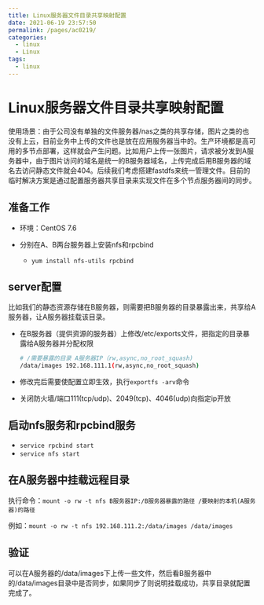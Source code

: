 ```yaml
---
title: Linux服务器文件目录共享映射配置
date: 2021-06-19 23:57:50
permalink: /pages/ac0219/
categories: 
  - linux
  - Linux
tags: 
  - linux
---
```

# Linux服务器文件目录共享映射配置

使用场景：由于公司没有单独的文件服务器/nas之类的共享存储，图片之类的也没有上云，目前业务中上传的文件也是放在应用服务器当中的。生产环境都是高可用的多节点部署，这样就会产生问题。比如用户上传一张图片，请求被分发到A服务器中，由于图片访问的域名是统一的B服务器域名，上传完成后用B服务器的域名去访问静态文件就会404。后续我们考虑搭建fastdfs来统一管理文件。目前的临时解决方案是通过配置服务器共享目录来实现文件在多个节点服务器间的同步。



## 准备工作

- 环境：CentOS 7.6

- 分别在A、B两台服务器上安装nfs和rpcbind
  - `yum install nfs-utils rpcbind`

## server配置

比如我们的静态资源存储在B服务器，则需要把B服务器的目录暴露出来，共享给A服务器，让A服务器挂载该目录。

- 在B服务器（提供资源的服务器）上修改/etc/exports文件，把指定的目录暴露给A服务器并分配权限

  ```bash
  # /需要暴露的目录 A服务器IP（rw,async,no_root_squash)
  /data/images 192.168.111.1(rw,async,no_root_squash)
  ```

- 修改完后需要使配置立即生效，执行`exportfs -arv`命令

- 关闭防火墙/端口111(tcp/udp)、2049(tcp)、4046(udp)向指定ip开放

## 启动nfs服务和rpcbind服务

- `service rpcbind start`
- `service nfs start`

## 在A服务器中挂载远程目录

执行命令：`mount -o rw -t nfs B服务器IP:/B服务器暴露的路径 /要映射的本机(A服务器)的路径`

例如：`mount -o rw -t nfs 192.168.111.2:/data/images /data/images`

## 验证

可以在A服务器的/data/images下上传一些文件，然后看B服务器中的/data/images目录中是否同步，如果同步了则说明挂载成功，共享目录就配置完成了。